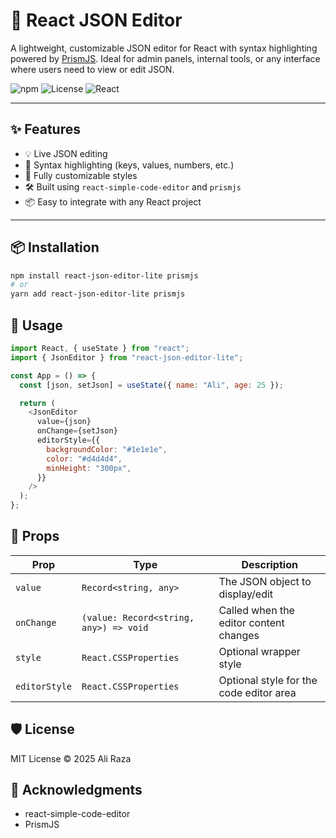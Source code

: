 # 🧩 React JSON Editor

A lightweight, customizable JSON editor for React with syntax highlighting powered by [PrismJS](https://prismjs.com/). Ideal for admin panels, internal tools, or any interface where users need to view or edit JSON.

![npm](https://img.shields.io/npm/v/react-json-editor-lite) ![License](https://img.shields.io/npm/l/react-json-editor-lite) ![React](https://img.shields.io/badge/React-18+-61DAFB?logo=react)

---

## ✨ Features

- 💡 Live JSON editing
- 🎨 Syntax highlighting (keys, values, numbers, etc.)
- 🧩 Fully customizable styles
- 🛠 Built using `react-simple-code-editor` and `prismjs`
- 📦 Easy to integrate with any React project

---

## 📦 Installation

```bash
npm install react-json-editor-lite prismjs
# or
yarn add react-json-editor-lite prismjs
```

## 🚀 Usage

```javascript
import React, { useState } from "react";
import { JsonEditor } from "react-json-editor-lite";

const App = () => {
  const [json, setJson] = useState({ name: "Ali", age: 25 });

  return (
    <JsonEditor
      value={json}
      onChange={setJson}
      editorStyle={{
        backgroundColor: "#1e1e1e",
        color: "#d4d4d4",
        minHeight: "300px",
      }}
    />
  );
};
```

## 🧰 Props

| Prop          | Type                                   | Description                             |
| ------------- | -------------------------------------- | --------------------------------------- |
| `value`       | `Record<string, any>`                  | The JSON object to display/edit         |
| `onChange`    | `(value: Record<string, any>) => void` | Called when the editor content changes  |
| `style`       | `React.CSSProperties`                  | Optional wrapper style                  |
| `editorStyle` | `React.CSSProperties`                  | Optional style for the code editor area |

## 🛡 License

MIT License © 2025 Ali Raza

## 🙌 Acknowledgments

- react-simple-code-editor
- PrismJS
